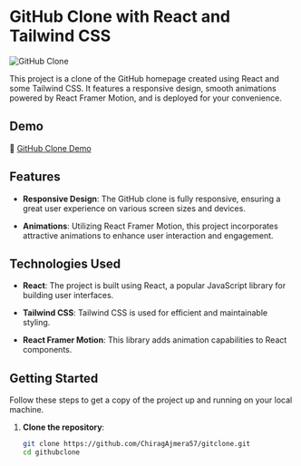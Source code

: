 # GitHub Clone with React and Tailwind CSS

![GitHub Clone](github-clone.png)

This project is a clone of the GitHub homepage created using React and some Tailwind CSS. It features a responsive design, smooth animations powered by React Framer Motion, and is deployed for your convenience.

## Demo
🔗 [GitHub Clone Demo](https://your-deployment-link-here.com)


## Features

- **Responsive Design**: The GitHub clone is fully responsive, ensuring a great user experience on various screen sizes and devices.

- **Animations**: Utilizing React Framer Motion, this project incorporates attractive animations to enhance user interaction and engagement.


## Technologies Used

- **React**: The project is built using React, a popular JavaScript library for building user interfaces.

- **Tailwind CSS**: Tailwind CSS is used for efficient and maintainable styling.

- **React Framer Motion**: This library adds animation capabilities to React components.

## Getting Started

Follow these steps to get a copy of the project up and running on your local machine.

1. **Clone the repository**:

   ```bash
   git clone https://github.com/ChiragAjmera57/gitclone.git
   cd githubclone
